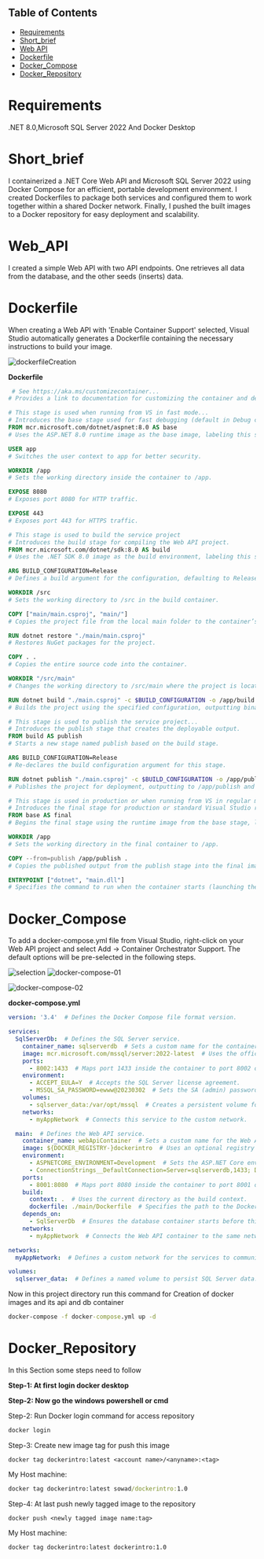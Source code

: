 ## Table of Contents
- [Requirements](#Requirements)
- [Short_brief](#Short_brief)
- [Web API](#Web_API)
- [Dockerfile](#Dockerfile)
- [Docker_Compose](#Docker_Compose)
- [Docker_Repository](#Docker_Repository)
  

# Requirements
.NET 8.0,Microsoft SQL Server 2022 And Docker Desktop

# Short_brief

I containerized a .NET Core Web API and Microsoft SQL Server 2022 using Docker Compose for an efficient, portable development environment. I created Dockerfiles to package both services and configured them to work together within a shared Docker network. Finally, I pushed the built images to a Docker repository for easy deployment and scalability.

# Web_API

I created a simple Web API with two API endpoints. One retrieves all data from the database, and the other seeds (inserts) data.

# Dockerfile
When creating a Web API with 'Enable Container Support' selected, Visual Studio automatically generates a Dockerfile containing the necessary instructions to build your image.

![dockerfileCreation](https://github.com/user-attachments/assets/1d9f0db3-ada6-4b0f-9151-e8b6bf2cc416)

**Dockerfile**
```dockerfile
 # See https://aka.ms/customizecontainer...
# Provides a link to documentation for customizing the container and debugging with Visual Studio.

# This stage is used when running from VS in fast mode...
# Introduces the base stage used for fast debugging (default in Debug configuration).
FROM mcr.microsoft.com/dotnet/aspnet:8.0 AS base
# Uses the ASP.NET 8.0 runtime image as the base image, labeling this stage as base.

USER app
# Switches the user context to app for better security.

WORKDIR /app
# Sets the working directory inside the container to /app.

EXPOSE 8080
# Exposes port 8080 for HTTP traffic.

EXPOSE 443
# Exposes port 443 for HTTPS traffic.

# This stage is used to build the service project
# Introduces the build stage for compiling the Web API project.
FROM mcr.microsoft.com/dotnet/sdk:8.0 AS build
# Uses the .NET SDK 8.0 image as the build environment, labeling this stage as build.

ARG BUILD_CONFIGURATION=Release
# Defines a build argument for the configuration, defaulting to Release.

WORKDIR /src
# Sets the working directory to /src in the build container.

COPY ["main/main.csproj", "main/"]
# Copies the project file from the local main folder to the container’s main folder.

RUN dotnet restore "./main/main.csproj"
# Restores NuGet packages for the project.

COPY . .
# Copies the entire source code into the container.

WORKDIR "/src/main"
# Changes the working directory to /src/main where the project is located.

RUN dotnet build "./main.csproj" -c $BUILD_CONFIGURATION -o /app/build
# Builds the project using the specified configuration, outputting binaries to /app/build.

# This stage is used to publish the service project...
# Introduces the publish stage that creates the deployable output.
FROM build AS publish
# Starts a new stage named publish based on the build stage.

ARG BUILD_CONFIGURATION=Release
# Re-declares the build configuration argument for this stage.

RUN dotnet publish "./main.csproj" -c $BUILD_CONFIGURATION -o /app/publish /p:UseAppHost=false
# Publishes the project for deployment, outputting to /app/publish and disabling the use of an app host.

# This stage is used in production or when running from VS in regular mode...
# Introduces the final stage for production or standard Visual Studio runs (non-Debug mode).
FROM base AS final
# Begins the final stage using the runtime image from the base stage, labeling it final.

WORKDIR /app
# Sets the working directory in the final container to /app.

COPY --from=publish /app/publish .
# Copies the published output from the publish stage into the final image.

ENTRYPOINT ["dotnet", "main.dll"]
# Specifies the command to run when the container starts (launching the Web API).

```

# Docker_Compose
To add a docker-compose.yml file from Visual Studio, right-click on your Web API project and select Add → Container Orchestrator Support. The default options will be pre-selected in the following steps.

![selection](https://github.com/user-attachments/assets/5b11c2ad-29f8-4153-bec6-1c87014bf07f)
![docker-compose-01](https://github.com/user-attachments/assets/fc6f920f-cdab-43c8-ab66-216697c25d27)

![docker-compose-02](https://github.com/user-attachments/assets/2e346053-fbc8-4b50-99a5-558791e2955b)

**docker-compose.yml**
```yml
version: '3.4'  # Defines the Docker Compose file format version.

services:
  SqlServerDb:  # Defines the SQL Server service.
    container_name: sqlserverdb  # Sets a custom name for the container.
    image: mcr.microsoft.com/mssql/server:2022-latest  # Uses the official SQL Server 2022 image.
    ports:
      - 8002:1433  # Maps port 1433 inside the container to port 8002 on the host.
    environment:
      - ACCEPT_EULA=Y  # Accepts the SQL Server license agreement.
      - MSSQL_SA_PASSWORD=ewww@20230302  # Sets the SA (admin) password for SQL Server.
    volumes:
      - sqlserver_data:/var/opt/mssql  # Creates a persistent volume for storing database files(it works as a backup if we remove container).
    networks:
      - myAppNetwork  # Connects this service to the custom network.

  main:  # Defines the Web API service.
    container_name: webApiContainer  # Sets a custom name for the Web API container.
    image: ${DOCKER_REGISTRY-}dockerintro  # Uses an optional registry prefix and the "dockerintro" image.
    environment:
      - ASPNETCORE_ENVIRONMENT=Development  # Sets the ASP.NET Core environment to Development.
      - ConnectionStrings__DefaultConnection=Server=sqlserverdb,1433; Database=dockerintro; User Id=sa; Password=ewww@20230302; TrustServerCertificate=True;  # Database connection string.
    ports:
      - 8001:8080  # Maps port 8080 inside the container to port 8001 on the host.
    build:
      context: .  # Uses the current directory as the build context.
      dockerfile: ./main/Dockerfile  # Specifies the path to the Dockerfile for building the Web API.
    depends_on:
      - SqlServerDb  # Ensures the database container starts before this service.
    networks:
      - myAppNetwork  # Connects the Web API container to the same network as the database.

networks:
  myAppNetwork:  # Defines a custom network for the services to communicate.

volumes:
  sqlserver_data:  # Defines a named volume to persist SQL Server data.

```
Now in this project directory run this command for Creation of docker images and its api and db container
```cmd
docker-compose -f docker-compose.yml up -d
```
# Docker_Repository
In this Section some steps need to follow

**Step-1: At first login docker desktop**

**Step-2: Now go the windows powershell or cmd**

Step-2: Run Docker login command for access repository
```cmd
docker login
```
Step-3: Create new image tag for push this image

```docker tag dockerintro:latest <account name>/<anyname>:<tag>``` 

My Host machine:
```cmd
docker tag dockerintro:latest sowad/dockerintro:1.0
```

Step-4: At last push newly tagged image to the repository

```docker push <newly tagged image name:tag>``` 

My Host machine:
```cmd
docker tag dockerintro:latest dockerintro:1.0
```








